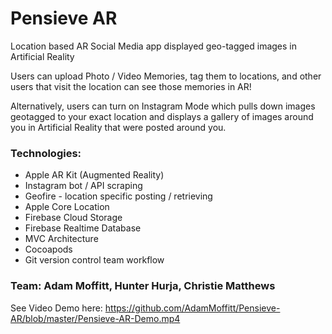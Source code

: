# Pensieve AR

Location based AR Social Media app displayed geo-tagged images in Artificial Reality 

Users can upload Photo / Video Memories, tag them to locations, and other users that visit the location can see those memories in AR!

Alternatively, users can turn on Instagram Mode which pulls down images geotagged to your exact location and displays a gallery of images around you in Artificial Reality that were posted around you. 

### Technologies: 
 - Apple AR Kit (Augmented Reality)
 - Instagram bot / API scraping
 - Geofire - location specific posting / retrieving
 - Apple Core Location
 - Firebase Cloud Storage
 - Firebase Realtime Database
 - MVC Architecture
 - Cocoapods
 - Git version control team workflow


### Team: Adam Moffitt, Hunter Hurja, Christie Matthews

See Video Demo here: https://github.com/AdamMoffitt/Pensieve-AR/blob/master/Pensieve-AR-Demo.mp4

